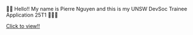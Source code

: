 🙉🙉 Hello!! My name is Pierre Nguyen and this is my UNSW DevSoc Trainee Application 25T1 🐔🐢🐢

[Click to view!!](https://nguyen-pie.github.io/P.Nguyen_DevSoc_trainee_25T1/)
